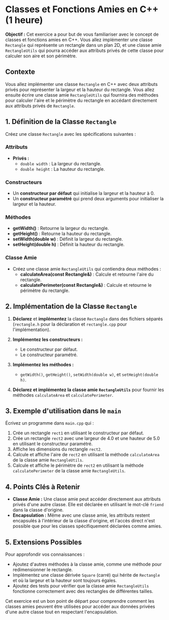 # Classes et Fonctions Amies en C++ (1 heure)

**Objectif :** Cet exercice a pour but de vous familiariser avec le concept de classes et fonctions amies en C++. Vous allez implémenter une classe `Rectangle` qui représente un rectangle dans un plan 2D, et une classe amie `RectangleUtils` qui pourra accéder aux attributs privés de cette classe pour calculer son aire et son périmètre.

## Contexte

Vous allez implémenter une classe `Rectangle` en C++ avec deux attributs privés pour représenter la largeur et la hauteur du rectangle. Vous allez ensuite écrire une classe amie `RectangleUtils` qui fournira des méthodes pour calculer l'aire et le périmètre du rectangle en accédant directement aux attributs privés de `Rectangle`.

## 1. Définition de la Classe `Rectangle`

Créez une classe `Rectangle` avec les spécifications suivantes :

### Attributs
- **Privés :**
  - `double width` : La largeur du rectangle.
  - `double height` : La hauteur du rectangle.

### Constructeurs
- Un **constructeur par défaut** qui initialise la largeur et la hauteur à 0.
- Un **constructeur paramétré** qui prend deux arguments pour initialiser la largeur et la hauteur.

### Méthodes
- **getWidth()** : Retourne la largeur du rectangle.
- **getHeight()** : Retourne la hauteur du rectangle.
- **setWidth(double w)** : Définit la largeur du rectangle.
- **setHeight(double h)** : Définit la hauteur du rectangle.

### Classe Amie
- Créez une classe amie `RectangleUtils` qui contiendra deux méthodes :
  - **calculateArea(const Rectangle&)** : Calcule et retourne l'aire du rectangle.
  - **calculatePerimeter(const Rectangle&)** : Calcule et retourne le périmètre du rectangle.

## 2. Implémentation de la Classe `Rectangle`

1. **Déclarez** et **implémentez** la classe `Rectangle` dans des fichiers séparés (`rectangle.h` pour la déclaration et `rectangle.cpp` pour l'implémentation).

2. **Implémentez les constructeurs :**
   - Le constructeur par défaut.
   - Le constructeur paramétré.

3. **Implémentez les méthodes :**
   - `getWidth()`, `getHeight()`, `setWidth(double w)`, et `setHeight(double h)`.

4. **Déclarez et implémentez la classe amie `RectangleUtils`** pour fournir les méthodes `calculateArea` et `calculatePerimeter`.

## 3. Exemple d'utilisation dans le `main`

Écrivez un programme dans `main.cpp` qui :

1. Crée un rectangle `rect1` en utilisant le constructeur par défaut.
2. Crée un rectangle `rect2` avec une largeur de 4.0 et une hauteur de 5.0 en utilisant le constructeur paramétré.
3. Affiche les dimensions du rectangle `rect2`.
4. Calcule et affiche l'aire de `rect2` en utilisant la méthode `calculateArea` de la classe amie `RectangleUtils`.
5. Calcule et affiche le périmètre de `rect2` en utilisant la méthode `calculatePerimeter` de la classe amie `RectangleUtils`.

## 4. Points Clés à Retenir

- **Classe Amie :** Une classe amie peut accéder directement aux attributs privés d'une autre classe. Elle est déclarée en utilisant le mot-clé `friend` dans la classe d'origine.
- **Encapsulation :** Même avec une classe amie, les attributs restent encapsulés à l'intérieur de la classe d'origine, et l'accès direct n'est possible que pour les classes spécifiquement déclarées comme amies.

## 5. Extensions Possibles

Pour approfondir vos connaissances :
- Ajoutez d'autres méthodes à la classe amie, comme une méthode pour redimensionner le rectangle.
- Implémentez une classe dérivée `Square` (carré) qui hérite de `Rectangle` et où la largeur et la hauteur sont toujours égales.
- Ajoutez des tests pour vérifier que la classe amie `RectangleUtils` fonctionne correctement avec des rectangles de différentes tailles.

Cet exercice est un bon point de départ pour comprendre comment les classes amies peuvent être utilisées pour accéder aux données privées d'une autre classe tout en respectant l'encapsulation.
